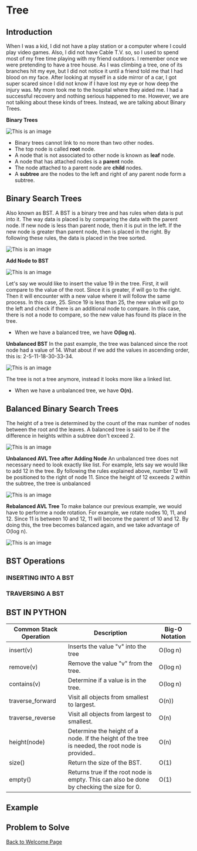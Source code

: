 
# Tree

## Introduction
When I was a kid, I did not have a play station or a computer where I could play video games. Also, I did not have Cable T.V. so, so I used to spend most of my free time playing with my friend outdoors. I remember once we were pretending to have a tree house. As I was climbing a tree, one of its branches hit my eye, but I did not notice it until a friend told me that I had blood on my face. After looking at myself in a side mirror of a car, I got super scared since I did not know if I have lost my eye or how deep the injury was. My mom took me to the hospital where they aided me. I had a successful recovery and nothing serious happened to me. However, we are not talking about these kinds of trees. Instead, we are talking about Binary Trees. 

**Binary Trees**

![This is an image](https://github.com/chenmilla/CSE-212-Final/blob/main/images/Binary%20Tree.png)

* Binary trees cannot link to no more than two other nodes.
* The top node is called **root** node.
* A node that is not associated to other node is known as **leaf** node.
* A node that has attached nodes is a **parent** node.
* The node attached to a parent node are **child** nodes.
* A **subtree** are the nodes to the left and right of any parent node form a subtree.
  

## Binary Search Trees
Also known as BST. A BST is a binary tree and has rules when data is put into it. The way data is placed is by comparing the data with the parent node. If new node is less than parent node, then it is put in the left. If the new node is greater than parent node, then is placed in the right. By following these rules, the data is placed in the tree sorted.

![This is an image](https://github.com/chenmilla/CSE-212-Final/blob/main/images/Binary%20Tree%20search.png)


**Add Node to BST**

![This is an image](https://github.com/chenmilla/CSE-212-Final/blob/main/images/Add%20Node%20to%20BST.png)

Let's say we would like to insert the value 19 in the tree. First, it will compare to the value of the root. Since it is greater, if will go to the right. Then it will encounter with a new value where it will follow the same process. In this case, 25. Since 19 is less than 25, the new value will go to the left and check if there is an additional node to compare. In this case, there is not a node to compare, so the new value has found its place in the tree.

* When we have a balanced tree, we have **O(log n).**

**Unbalanced BST**
In the past example, the tree was balanced since the root node had a value of 14. What about if we add the values in ascending order, this is: 2-5-11-18-30-33-34. 

![This is an image](https://github.com/chenmilla/CSE-212-Final/blob/main/images/Unbalanced.png)

The tree is not a tree anymore, instead it looks more like a linked list. 

* When we have a unbalanced tree, we have **O(n).**
## Balanced Binary Search Trees
The height of a tree is determined by the count of the max number of nodes between the root and the leaves. A balanced tree is said to be if the difference in heights within a subtree don't exceed 2.

![This is an image](https://github.com/chenmilla/CSE-212-Final/blob/main/images/Balanced%20AVL%20Tree.png)

**Unbalanced AVL Tree after Adding Node**
An unbalanced tree does not necessary need to look exactly like list. For example, lets say we would like to add 12 in the tree. By following the rules explained above, number 12 will be positioned to the right of node 11. Since the height of 12 exceeds 2 within the subtree, the tree is unbalanced

![This is an image](https://github.com/chenmilla/CSE-212-Final/blob/main/images/Unbalanced%20AVL%20Tree%20after%20Adding%20Node.png)

**Rebalanced AVL Tree**
To make balance our previous example, we would have to performe a node rotation. For example, we rotate nodes 10, 11, and 12. Since 11 is between 10 and 12, 11 will become the parent of 10 and 12. By doing this, the tree becomes balanced again, and we take advantage of O(log n).

![This is an image](https://github.com/chenmilla/CSE-212-Final/blob/main/images/Rebalanced%20AVL%20Tree.png)

## BST Operations

### INSERTING INTO A BST




### TRAVERSING A BST

## BST IN PYTHON
 
| Common Stack Operation | Description | Big-O Notation |
| ---------------------- | ----------- | -------------- |
| insert(v)              | Inserts the value "v" into the tree |  O(log n) |
| remove(v)              | Remove the value "v" from the tree. |  O(log n) |
| contains(v) | 	Determine if a value is in the tree. | O(log n) |
| traverse_forward | Visit all objects from smallest to largest. | O(n)) |
| traverse_reverse | Visit all objects from largest to smallest. | O(n) |
| height(node) | Determine the height of a node. If the height of the tree is needed, the root node is provided.. | O(n) |
| size() | Return the size of the BST. | O(1) |
| empty() | Returns true if the root node is empty. This can also be done by checking the size for 0. | O(1) |


## Example




## Problem to Solve









 
[Back to Welcome Page](0-welcome.md)
